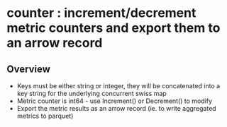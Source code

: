 # counter : increment/decrement metric counters and export them to an arrow record

## Overview

- Keys must be either string or integer, they will be concatenated into a key string for the underlying concurrent swiss map
- Metric counter is int64 - use Increment() or Decrement() to modify
- Export the metric results as an arrow record (ie. to write aggregated metrics to parquet)